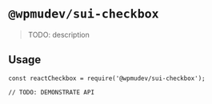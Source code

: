 # `@wpmudev/sui-checkbox`

> TODO: description

## Usage

```
const reactCheckbox = require('@wpmudev/sui-checkbox');

// TODO: DEMONSTRATE API
```
